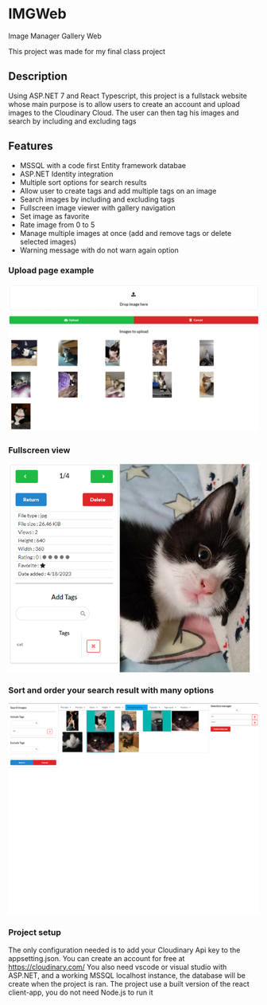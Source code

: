 # IMGWeb
Image Manager Gallery Web

This project was made for my final class project

## Description
Using ASP.NET 7 and React Typescript, this project is a fullstack website whose main purpose is to allow users to create an account and 
upload images to the Cloudinary Cloud. The user can then tag his images and search by including and excluding tags

## Features
- MSSQL with a code first Entity framework databae
- ASP.NET Identity integration
- Multiple sort options for search results
- Allow user to create tags and add multiple tags on an image
- Search images by including and excluding tags
- Fullscreen image viewer with gallery navigation
- Set image as favorite
- Rate image from 0 to 5
- Manage multiple images at once (add and remove tags or delete selected images)
- Warning message with do not warn again option

### Upload page example

![Upload page](/client-app/public/assets/presentation/upload.png)

### Fullscreen view

![Upload page](/client-app/public/assets/presentation/details.png)

### Sort and order your search result with many options

![Upload page](/client-app/public/assets/presentation/grid.png)


### Project setup
The only configuration needed is to add your Cloudinary Api key to the appsetting.json. You can create an account for free at https://cloudinary.com/
You also need vscode or visual studio with ASP.NET, and a working MSSQL localhost instance, the database will be create when the project is ran.
The project use a built version of the react client-app, you do not need Node.js to run it
